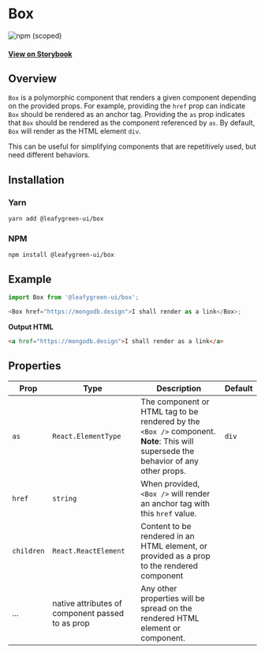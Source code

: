 # Box

![npm (scoped)](https://img.shields.io/npm/v/@leafygreen-ui/box.svg)

#### [View on Storybook](https://mongodb.github.io/leafygreen-ui/?path=/story/box--default)

## Overview

`Box` is a polymorphic component that renders a given component depending on the provided props.
For example, providing the `href` prop can indicate `Box` should be rendered as an anchor tag.
Providing the `as` prop indicates that `Box` should be rendered as the component referenced by `as`.
By default, `Box` will render as the HTML element `div`.

This can be useful for simplifying components that are repetitively used, but need different behaviors.

## Installation

### Yarn

```shell
yarn add @leafygreen-ui/box
```

### NPM

```shell
npm install @leafygreen-ui/box
```

## Example

```js
import Box from '@leafygreen-ui/box';

<Box href="https://mongodb.design">I shall render as a link</Box>;
```

**Output HTML**

```html
<a href="https://mongodb.design">I shall render as a link</a>
```

## Properties

| Prop       | Type                                             | Description                                                                                                                         | Default |
| ---------- | ------------------------------------------------ | ----------------------------------------------------------------------------------------------------------------------------------- | ------- |
| `as`       | `React.ElementType`                              | The component or HTML tag to be rendered by the `<Box />` component. **Note**: This will supersede the behavior of any other props. | `div`   |
| `href`     | `string`                                         | When provided, `<Box />` will render an anchor tag with this `href` value.                                                          |         |
| `children` | `React.ReactElement`                             | Content to be rendered in an HTML element, or provided as a prop to the rendered component                                          |         |
| ...        | native attributes of component passed to as prop | Any other properties will be spread on the rendered HTML element or component.                                                      |         |

